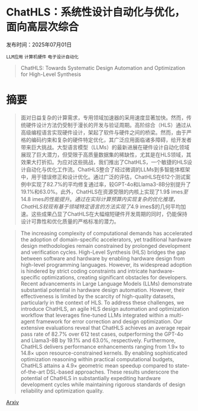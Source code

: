 # ChatHLS：系统性设计自动化与优化，面向高层次综合

发布时间：2025年07月01日

`LLM应用` `计算机硬件` `电子设计自动化`

> ChatHLS: Towards Systematic Design Automation and Optimization for High-Level Synthesis

# 摘要

> 面对日益复杂的计算需求，专用领域加速器的采用速度显著加快。然而，传统硬件设计方法仍受制于漫长的开发与验证周期。高阶综合（HLS）通过从高级编程语言实现硬件设计，架起了软件与硬件之间的桥梁。然而，由于严格的编码约束和复杂的硬件特定优化，其广泛应用面临诸多障碍，给开发者带来巨大挑战。大型语言模型（LLMs）的最新进展在硬件设计自动化领域展现了巨大潜力，但受限于高质量数据集的稀缺性，尤其是在HLS领域，其效果大打折扣。为应对这些挑战，我们推出了ChatHLS，一个敏捷的HLS设计自动化与优化工作流。ChatHLS整合了经过微调的LLMs到多智能体框架中，用于错误修正和设计优化。通过广泛的评估，ChatHLS在612个测试案例中实现了82.7%的平均修复通过率，较GPT-4o和Llama3-8B分别提升了19.1%和63.0%。此外，ChatHLS在资源受限的内核上实现了1.9$	imes$至14.8$	imes$的性能提升。通过在实际计算预算内实现复杂的优化推理，ChatHLS较现有基于领域特定语言的方法实现了4.9$	imes$的几何平均加速。这些成果凸显了ChatHLS在大幅缩短硬件开发周期的同时，仍能保持设计可靠性和优化质量的严格标准的潜力。

> The increasing complexity of computational demands has accelerated the adoption of domain-specific accelerators, yet traditional hardware design methodologies remain constrained by prolonged development and verification cycles. High-Level Synthesis (HLS) bridges the gap between software and hardware by enabling hardware design from high-level programming languages. However, its widespread adoption is hindered by strict coding constraints and intricate hardware-specific optimizations, creating significant obstacles for developers. Recent advancements in Large Language Models (LLMs) demonstrate substantial potential in hardware design automation. However, their effectiveness is limited by the scarcity of high-quality datasets, particularly in the context of HLS. To address these challenges, we introduce ChatHLS, an agile HLS design automation and optimization workflow that leverages fine-tuned LLMs integrated within a multi-agent framework for error correction and design optimization. Our extensive evaluations reveal that ChatHLS achieves an average repair pass rate of 82.7% over 612 test cases, outperforming the GPT-4o and Llama3-8B by 19.1% and 63.0%, respectively. Furthermore, ChatHLS delivers performance enhancements ranging from 1.9$\times$ to 14.8$\times$ upon resource-constrained kernels. By enabling sophisticated optimization reasoning within practical computational budgets, ChatHLS attains a 4.9$\times$ geometric mean speedup compared to state-of-the-art DSL-based approaches. These results underscore the potential of ChatHLS in substantially expediting hardware development cycles while maintaining rigorous standards of design reliability and optimization quality.

[Arxiv](https://arxiv.org/abs/2507.00642)